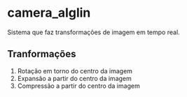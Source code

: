 # camera_alglin

Sistema que faz transformações de imagem em tempo real.

## Tranformações

1. Rotação em torno do centro da imagem
2. Expansão a partir do centro da imagem
3. Compressão a partir do centro da imagem